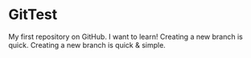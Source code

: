 GitTest
=======

My first repository on GitHub.
I want to learn!
Creating a new branch is quick.
Creating a new branch is quick & simple.
